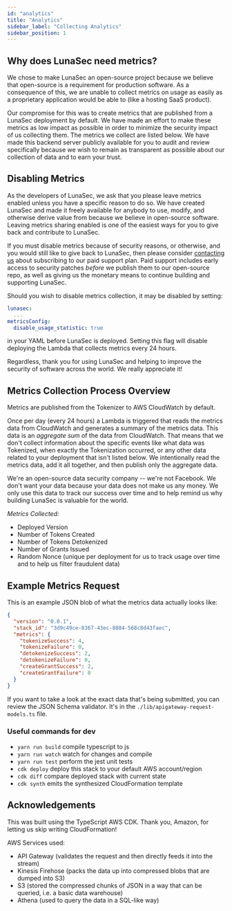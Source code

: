 ```yaml
---
id: "analytics"
title: "Analytics"
sidebar_label: "Collecting Analytics"
sidebar_position: 1
---
```

<!--
  ~ Copyright by LunaSec (owned by Refinery Labs, Inc)
  ~
  ~ Licensed under the Creative Commons Attribution-ShareAlike 4.0 International
  ~ (the "License"); you may not use this file except in compliance with the
  ~ License. You may obtain a copy of the License at
  ~
  ~ https://creativecommons.org/licenses/by-sa/4.0/legalcode
  ~
  ~ See the License for the specific language governing permissions and
  ~ limitations under the License.
  ~
-->
## Why does LunaSec need metrics?
We chose to make LunaSec an open-source project because we believe that open-source is a requirement for production
software. As a consequence of this, we are unable to collect metrics on usage as easily as a proprietary application
would be able to (like a hosting SaaS product).

Our compromise for this was to create metrics that are published from a LunaSec deployment by default. We have made an
effort to make these metrics as low impact as possible in order to minimize the security impact of us collecting them.
The metrics we collect are listed below. We have made this backend server publicly available for you to audit and review
specifically because we wish to remain as transparent as possible about our collection of data and to earn your trust.

## Disabling Metrics
As the developers of LunaSec, we ask that you please leave metrics enabled unless you have a specific reason to do so.
We have created LunaSec and made it freely available for anybody to use, modify, and otherwise derive value from because
we believe in open-source software. Leaving metrics sharing enabled is one of the easiest ways for you to give back and
contribute to LunaSec.

If you must disable metrics because of security reasons, or otherwise, and you would still like to give back to LunaSec,
then please consider [contacting us](https://www.lunasec.io/contact) about subscribing to our paid support plan. Paid
support includes early access to security patches _before_ we publish them to our open-source repo, as well as giving us
the monetary means to continue building and supporting LunaSec.

Should you wish to disable metrics collection, it may be disabled by setting:
```yaml
lunasec:
  ...
metricsConfig:
  disable_usage_statistic: true
```
in your YAML before LunaSec is deployed. Setting this flag will disable deploying the Lambda that collects metrics every
24 hours.

Regardless, thank you for using LunaSec and helping to improve the security of software across the world. We really
appreciate it!

## Metrics Collection Process Overview
Metrics are published from the Tokenizer to AWS CloudWatch by default.

Once per day (every 24 hours) a Lambda is triggered that reads the metrics data from CloudWatch and generates a summary
of the metrics data. This data is an _aggregate sum_ of the data from CloudWatch. That means that we don't collect
information about the specific events like what data was Tokenized, when exactly the Tokenization occurred, or any other
data related to your deployment that isn't listed below. We intentionally read the metrics data, add it all together,
and then publish only the aggregate data.

We're an open-source data security company -- we're not Facebook. We don't want your data because your data does not
make us any money. We only use this data to track our success over time and to help remind us why building LunaSec is
valuable for the world.

*Metrics Collected:*
- Deployed Version
- Number of Tokens Created
- Number of Tokens Detokenized
- Number of Grants Issued
- Random Nonce (unique per deployment for us to track usage over time and to help us filter fraudulent data)

## Example Metrics Request
This is an example JSON blob of what the metrics data actually looks like:
```json
{
  "version": "0.0.1",
  "stack_id": "3d9c49ce-8367-43ec-8884-568c8d43faec",
  "metrics": {
    "tokenizeSuccess": 4,
    "tokenizeFailure": 0,
    "detokenizeSuccess": 2,
    "detokenizeFailure": 0,
    "createGrantSuccess": 2,
    "createGrantFailure": 0
  }
}
```

If you want to take a look at the exact data that's being submitted, you can review the JSON Schema validator. It's in
the `./lib/apigateway-request-models.ts` file.

### Useful commands for dev

* `yarn run build`   compile typescript to js
* `yarn run watch`   watch for changes and compile
* `yarn run test`    perform the jest unit tests
* `cdk deploy`      deploy this stack to your default AWS account/region
* `cdk diff`        compare deployed stack with current state
* `cdk synth`       emits the synthesized CloudFormation template

## Acknowledgements
This was built using the TypeScript AWS CDK. Thank you, Amazon, for letting us skip writing CloudFormation!

AWS Services used:
- API Gateway (validates the request and then directly feeds it into the stream)
- Kinesis Firehose (packs the data up into compressed blobs that are dumped into S3)
- S3 (stored the compressed chunks of JSON in a way that can be queried, i.e. a basic data warehouse)
- Athena (used to query the data in a SQL-like way)
